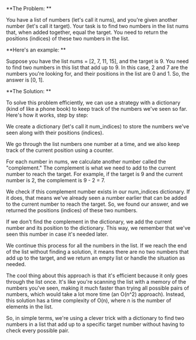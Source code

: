**The Problem: **

You have a list of numbers (let's call it nums), and you're given another number (let's call it target). Your task is to find two numbers in the list nums that, when added together, equal the target. You need to return the positions (indices) of these two numbers in the list.

**Here's an example: **

Suppose you have the list nums = [2, 7, 11, 15], and the target is 9. You need to find two numbers in this list that add up to 9. In this case, 2 and 7 are the numbers you're looking for, and their positions in the list are 0 and 1. So, the answer is [0, 1].

**The Solution: **

To solve this problem efficiently, we can use a strategy with a dictionary (kind of like a phone book) to keep track of the numbers we've seen so far. Here's how it works, step by step:

We create a dictionary (let's call it num_indices) to store the numbers we've seen along with their positions (indices).

We go through the list numbers one number at a time, and we also keep track of the current position using a counter.

For each number in nums, we calculate another number called the "complement." The complement is what we need to add to the current number to reach the target. For example, if the target is 9 and the current number is 2, the complement is 9 - 2 = 7.

We check if this complement number exists in our num_indices dictionary. If it does, that means we've already seen a number earlier that can be added to the current number to reach the target. So, we found our answer, and we returned the positions (indices) of these two numbers.

If we don't find the complement in the dictionary, we add the current number and its position to the dictionary. This way, we remember that we've seen this number in case it's needed later.

We continue this process for all the numbers in the list. If we reach the end of the list without finding a solution, it means there are no two numbers that add up to the target, and we return an empty list or handle the situation as needed.

The cool thing about this approach is that it's efficient because it only goes through the list once. It's like you're scanning the list with a memory of the numbers you've seen, making it much faster than trying all possible pairs of numbers, which would take a lot more time (an O(n^2) approach). Instead, this solution has a time complexity of O(n), where n is the number of elements in the list.

So, in simple terms, we're using a clever trick with a dictionary to find two numbers in a list that add up to a specific target number without having to check every possible pair.
